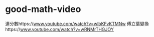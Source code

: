 # good-math-video
連分數https://www.youtube.com/watch?v=wlbKFvKTMNw
傅立葉變換https://www.youtube.com/watch?v=wRNMrTHGJOY
